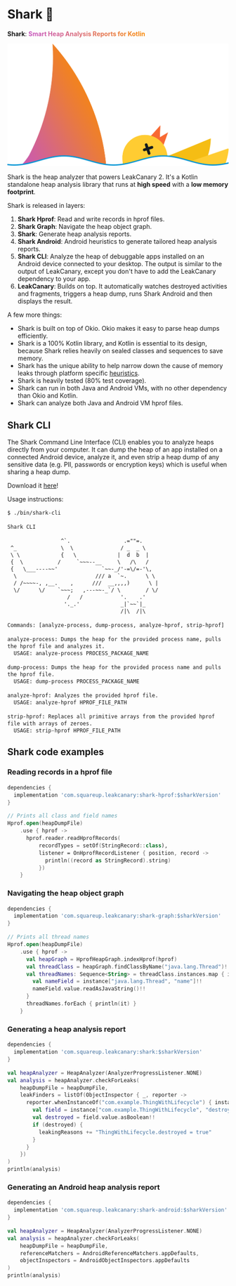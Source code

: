 # Shark 🦈

<!-- Made with http://patorjk.com/text-color-fader/ -->
**Shark**: **<span style="color:#c757bc;">S</span><span style="color:#c858b7;">m</span><span style="color:#ca5ab2;">a</span><span style="color:#cb5bad;">r</span><span style="color:#cc5ca9;">t</span><span style="color:#ce5ea4;"> </span><span style="color:#cf5f9f;">H</span><span style="color:#d0609a;">e</span><span style="color:#d26295;">a</span><span style="color:#d36390;">p</span><span style="color:#d4658c;"> </span><span style="color:#d66687;">A</span><span style="color:#d76782;">n</span><span style="color:#d8697d;">a</span><span style="color:#da6a78;">l</span><span style="color:#db6b73;">y</span><span style="color:#dc6d6f;">s</span><span style="color:#de6e6a;">i</span><span style="color:#df6f65;">s</span><span style="color:#e07160;"> </span><span style="color:#e1725b;">R</span><span style="color:#e37356;">e</span><span style="color:#e47552;">p</span><span style="color:#e5764d;">o</span><span style="color:#e77748;">r</span><span style="color:#e87943;">t</span><span style="color:#e97a3e;">s</span><span style="color:#eb7b39;"> </span><span style="color:#ec7d35;">f</span><span style="color:#ed7e30;">o</span><span style="color:#ef802b;">r</span><span style="color:#f08126;"> </span><span style="color:#f18221;">K</span><span style="color:#f3841c;">o</span><span style="color:#f48518;">t</span><span style="color:#f58613;">l</span><span style="color:#f7880e;">i</span><span style="color:#f88909;">n</span>**

<p align="center">
<img src="../images/shark.png" />
</p>

Shark is the heap analyzer that powers LeakCanary 2. It's a Kotlin standalone heap analysis library that runs at **high speed** with a **low memory footprint**.

Shark is released in layers:

1. **Shark Hprof**: Read and write records in hprof files.
2. **Shark Graph**: Navigate the heap object graph.
3. **Shark**: Generate heap analysis reports.
4. **Shark Android**: Android heuristics to generate tailored heap analysis reports.
5. **Shark CLI**: Analyze the heap of debuggable apps installed on an Android device connected to your desktop. The output is similar to the output of LeakCanary, except you don't have to add the LeakCanary dependency to your app.
6. **LeakCanary**: Builds on top. It automatically watches destroyed activities and fragments, triggers a heap dump, runs Shark Android and then displays the result.

A few more things:

* Shark is built on top of Okio. Okio makes it easy to parse heap dumps efficiently.
* Shark is a 100% Kotlin library, and Kotlin is essential to its design, because Shark relies heavily on sealed classes and sequences to save memory.
* Shark has the unique ability to help narrow down the cause of memory leaks through platform specific [heuristics](fundamentals.md#heuristics-and-labels).
* Shark is heavily tested (80% test coverage).
* Shark can run in both Java and Android VMs, with no other dependency than Okio and Kotlin.
* Shark can analyze both Java and Android VM hprof files.

## Shark CLI

The Shark Command Line Interface (CLI) enables you to analyze heaps directly from your computer. It can dump the heap of an app installed on a connected Android device, analyze it, and even strip a heap dump of any sensitive data (e.g. PII, passwords or encryption keys) which is useful when sharing a heap dump.

Download it [here](https://github.com/square/leakcanary/releases/download/v2.0-beta-5/shark-cli-2.0-beta-5.zip)!

Usage instructions:

```
$ ./bin/shark-cli

Shark CLI

                 ^`.                 .=""=.
 ^_              \  \               / _  _ \
 \ \             {   \             |  d  b  |
 {  \           /     `~~~--__     \   /\   /
 {   \___----~~'              `~~-_/'-=\/=-'\,
  \                         /// a  `~.      \ \
  / /~~~~-, ,__.    ,      ///  __,,,,)      \ |
  \/      \/    `~~~;   ,---~~-_`/ \        / \/
                   /   /            '.    .'
                  '._.'             _|`~~`|_
                                    /|\  /|\

Commands: [analyze-process, dump-process, analyze-hprof, strip-hprof]

analyze-process: Dumps the heap for the provided process name, pulls the hprof file and analyzes it.
  USAGE: analyze-process PROCESS_PACKAGE_NAME

dump-process: Dumps the heap for the provided process name and pulls the hprof file.
  USAGE: dump-process PROCESS_PACKAGE_NAME

analyze-hprof: Analyzes the provided hprof file.
  USAGE: analyze-hprof HPROF_FILE_PATH

strip-hprof: Replaces all primitive arrays from the provided hprof file with arrays of zeroes.
  USAGE: strip-hprof HPROF_FILE_PATH
```

## Shark code examples

### Reading records in a hprof file

```groovy
dependencies {
  implementation 'com.squareup.leakcanary:shark-hprof:$sharkVersion'
}
```

```kotlin
// Prints all class and field names
Hprof.open(heapDumpFile)
    .use { hprof ->
      hprof.reader.readHprofRecords(
          recordTypes = setOf(StringRecord::class),
          listener = OnHprofRecordListener { position, record ->
            println((record as StringRecord).string)
          })
    }
```

### Navigating the heap object graph

```groovy
dependencies {
  implementation 'com.squareup.leakcanary:shark-graph:$sharkVersion'
}
```

```kotlin
// Prints all thread names
Hprof.open(heapDumpFile)
    .use { hprof ->
      val heapGraph = HprofHeapGraph.indexHprof(hprof)
      val threadClass = heapGraph.findClassByName("java.lang.Thread")!!
      val threadNames: Sequence<String> = threadClass.instances.map { instance ->
        val nameField = instance["java.lang.Thread", "name"]!!
        nameField.value.readAsJavaString()!!
      }
      threadNames.forEach { println(it) }
    }
```

### Generating a heap analysis report

```groovy
dependencies {
  implementation 'com.squareup.leakcanary:shark:$sharkVersion'
}
```

```kotlin
val heapAnalyzer = HeapAnalyzer(AnalyzerProgressListener.NONE)
val analysis = heapAnalyzer.checkForLeaks(
    heapDumpFile = heapDumpFile,
    leakFinders = listOf(ObjectInspector { _, reporter ->
      reporter.whenInstanceOf("com.example.ThingWithLifecycle") { instance ->
        val field = instance["com.example.ThingWithLifecycle", "destroyed"]!!
        val destroyed = field.value.asBoolean!!
        if (destroyed) {
          leakingReasons += "ThingWithLifecycle.destroyed = true"
        }
      }
    })
)
println(analysis)
```

### Generating an Android heap analysis report

```groovy
dependencies {
  implementation 'com.squareup.leakcanary:shark-android:$sharkVersion'
}
```


```kotlin
val heapAnalyzer = HeapAnalyzer(AnalyzerProgressListener.NONE)
val analysis = heapAnalyzer.checkForLeaks(
    heapDumpFile = heapDumpFile,
    referenceMatchers = AndroidReferenceMatchers.appDefaults,
    objectInspectors = AndroidObjectInspectors.appDefaults
)
println(analysis)
```
